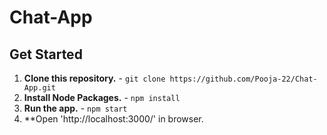 # Chat-App

## Get Started

1. **Clone this repository.** - `git clone https://github.com/Pooja-22/Chat-App.git`
2. **Install Node Packages.** - `npm install`
3. **Run the app.** - `npm start`
4. **Open 'http://localhost:3000/' in browser.